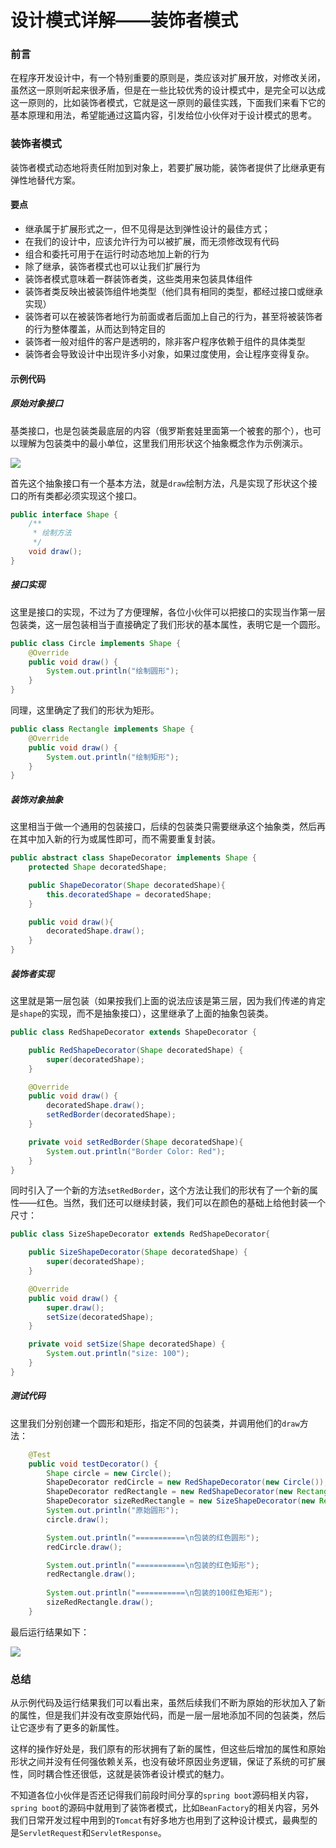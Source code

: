 # 设计模式详解——装饰者模式

### 前言

在程序开发设计中，有一个特别重要的原则是，类应该对扩展开放，对修改关闭，虽然这一原则听起来很矛盾，但是在一些比较优秀的设计模式中，是完全可以达成这一原则的，比如装饰者模式，它就是这一原则的最佳实践，下面我们来看下它的基本原理和用法，希望能通过这篇内容，引发给位小伙伴对于设计模式的思考。

### 装饰者模式

装饰者模式动态地将责任附加到对象上，若要扩展功能，装饰者提供了比继承更有弹性地替代方案。

#### 要点

- 继承属于扩展形式之一，但不见得是达到弹性设计的最佳方式；
- 在我们的设计中，应该允许行为可以被扩展，而无须修改现有代码
- 组合和委托可用于在运行时动态地加上新的行为
- 除了继承，装饰者模式也可以让我们扩展行为
- 装饰者模式意味着一群装饰者类，这些类用来包装具体组件
- 装饰者类反映出被装饰组件地类型（他们具有相同的类型，都经过接口或继承实现）
- 装饰者可以在被装饰者地行为前面或者后面加上自己的行为，甚至将被装饰者的行为整体覆盖，从而达到特定目的
- 装饰者一般对组件的客户是透明的，除非客户程序依赖于组件的具体类型
- 装饰者会导致设计中出现许多小对象，如果过度使用，会让程序变得复杂。

#### 示例代码

##### 原始对象接口

基类接口，也是包装类最底层的内容（俄罗斯套娃里面第一个被套的那个），也可以理解为包装类中的最小单位，这里我们用形状这个抽象概念作为示例演示。

![](https://syske-pic-bed.oss-cn-hangzhou.aliyuncs.com/imgs/blog/20211012212930.png)

首先这个抽象接口有一个基本方法，就是`draw`绘制方法，凡是实现了形状这个接口的所有类都必须实现这个接口。

```java
public interface Shape {
    /**
     * 绘制方法
     */
    void draw();
}
```

##### 接口实现

这里是接口的实现，不过为了方便理解，各位小伙伴可以把接口的实现当作第一层包装类，这一层包装相当于直接确定了我们形状的基本属性，表明它是一个圆形。

```java
public class Circle implements Shape {
    @Override
    public void draw() {
        System.out.println("绘制圆形");
    }
}
```

同理，这里确定了我们的形状为矩形。

```java
public class Rectangle implements Shape {
    @Override
    public void draw() {
        System.out.println("绘制矩形");
    }
}
```

##### 装饰对象抽象

这里相当于做一个通用的包装接口，后续的包装类只需要继承这个抽象类，然后再在其中加入新的行为或属性即可，而不需要重复封装。

```java
public abstract class ShapeDecorator implements Shape {
    protected Shape decoratedShape;

    public ShapeDecorator(Shape decoratedShape){
        this.decoratedShape = decoratedShape;
    }

    public void draw(){
        decoratedShape.draw();
    }
}
```

##### 装饰者实现

这里就是第一层包装（如果按我们上面的说法应该是第三层，因为我们传递的肯定是`shape`的实现，而不是抽象接口），这里继承了上面的抽象包装类。

```java
public class RedShapeDecorator extends ShapeDecorator {

    public RedShapeDecorator(Shape decoratedShape) {
        super(decoratedShape);
    }

    @Override
    public void draw() {
        decoratedShape.draw();
        setRedBorder(decoratedShape);
    }

    private void setRedBorder(Shape decoratedShape){
        System.out.println("Border Color: Red");
    }
}
```

同时引入了一个新的方法`setRedBorder`，这个方法让我们的形状有了一个新的属性——红色。当然，我们还可以继续封装，我们可以在颜色的基础上给他封装一个尺寸：

```java
public class SizeShapeDecorator extends RedShapeDecorator{

    public SizeShapeDecorator(Shape decoratedShape) {
        super(decoratedShape);
    }

    @Override
    public void draw() {
        super.draw();
        setSize(decoratedShape);
    }

    private void setSize(Shape decoratedShape) {
        System.out.println("size: 100");
    }
}
```



##### 测试代码

这里我们分别创建一个圆形和矩形，指定不同的包装类，并调用他们的`draw`方法：

```java
	@Test
    public void testDecorator() {
        Shape circle = new Circle();
        ShapeDecorator redCircle = new RedShapeDecorator(new Circle());
        ShapeDecorator redRectangle = new RedShapeDecorator(new Rectangle());
        ShapeDecorator sizeRedRectangle = new SizeShapeDecorator(new Rectangle());
        System.out.println("原始圆形");
        circle.draw();

        System.out.println("===========\n包装的红色圆形");
        redCircle.draw();

        System.out.println("===========\n包装的红色矩形");
        redRectangle.draw(); 
        
        System.out.println("===========\n包装的100红色矩形");
        sizeRedRectangle.draw();
    }
```

最后运行结果如下：

![](https://syske-pic-bed.oss-cn-hangzhou.aliyuncs.com/imgs/blog/20211012214814.png)



### 总结

从示例代码及运行结果我们可以看出来，虽然后续我们不断为原始的形状加入了新的属性，但是我们并没有改变原始代码，而是一层一层地添加不同的包装类，然后让它逐步有了更多的新属性。

这样的操作好处是，我们原有的形状拥有了新的属性，但这些后增加的属性和原始形状之间并没有任何强依赖关系，也没有破坏原因业务逻辑，保证了系统的可扩展性，同时耦合性还很低，这就是装饰者设计模式的魅力。

不知道各位小伙伴是否还记得我们前段时间分享的`spring boot`源码相关内容，`spring boot`的源码中就用到了装饰者模式，比如`BeanFactory`的相关内容，另外我们日常开发过程中用到的`Tomcat`有好多地方也用到了这种设计模式，最典型的是`ServletRequest`和`ServletResponse`。